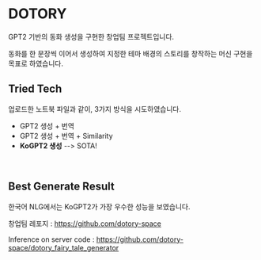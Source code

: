 # DOTORY

GPT2 기반의 동화 생성을 구현한 창업팀 프로젝트입니다.

동화를 한 문장씩 이어서 생성하여 지정한 테마 배경의 스토리를 창작하는 머신 구현을 목표로 하였습니다.


## Tried Tech

업로드한 노트북 파일과 같이, 3가지 방식을 시도하였습니다.
- GPT2 생성 + 번역
- GPT2 생성 + 번역 + Similarity
- **KoGPT2 생성** --> SOTA!

<br>

## Best Generate Result

한국어 NLG에서는 KoGPT2가 가장 우수한 성능을 보였습니다.


창업팀 레포지 : https://github.com/dotory-space

Inference on server code : https://github.com/dotory-space/dotory_fairy_tale_generator
